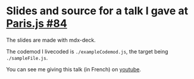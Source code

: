 # Slides and source for a talk I gave at [Paris.js #84](https://parisjs.org/meetup/2019-04-24)

The slides are made with mdx-deck.

The codemod I livecoded is `./exampleCodemod.js`, the target being `./sampleFile.js`.

You can see me giving this talk (in French) on [youtube](https://www.youtube.com/watch?v=sWN7b4g_HMg).
